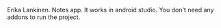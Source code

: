 Erika Lankinen. Notes app.
It works in android studio. You don't need any addons to run the project.
